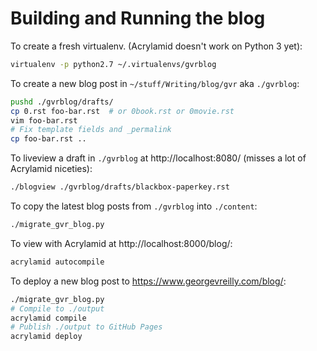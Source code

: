 # Building and Running the blog

To create a fresh virtualenv. (Acrylamid doesn't work on Python 3 yet):

```bash
virtualenv -p python2.7 ~/.virtualenvs/gvrblog
```

To create a new blog post in `~/stuff/Writing/blog/gvr` aka `./gvrblog`:

```bash
pushd ./gvrblog/drafts/
cp 0.rst foo-bar.rst  # or 0book.rst or 0movie.rst
vim foo-bar.rst
# Fix template fields and _permalink
cp foo-bar.rst ..
```

To liveview a draft in `./gvrblog` at http://localhost:8080/
(misses a lot of Acrylamid niceties):

```bash
./blogview ./gvrblog/drafts/blackbox-paperkey.rst
```

To copy the latest blog posts from `./gvrblog` into `./content`:

```bash
./migrate_gvr_blog.py
```

To view with Acrylamid at http://localhost:8000/blog/:

```bash
acrylamid autocompile
```

To deploy a new blog post to https://www.georgevreilly.com/blog/:

```bash
./migrate_gvr_blog.py
# Compile to ./output
acrylamid compile
# Publish ./output to GitHub Pages
acrylamid deploy
```
